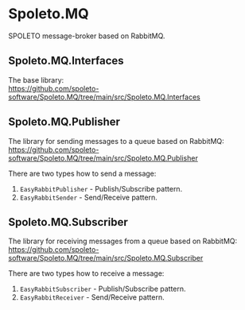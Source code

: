 # Spoleto.MQ

SPOLETO message-broker based on RabbitMQ.

## Spoleto.MQ.Interfaces

The base library:  
https://github.com/spoleto-software/Spoleto.MQ/tree/main/src/Spoleto.MQ.Interfaces

## Spoleto.MQ.Publisher

The library for sending messages to a queue based on RabbitMQ:  
https://github.com/spoleto-software/Spoleto.MQ/tree/main/src/Spoleto.MQ.Publisher

There are two types how to send a message:
1. ``EasyRabbitPublisher`` - Publish/Subscribe pattern.
2. ``EasyRabbitSender`` - Send/Receive pattern.

## Spoleto.MQ.Subscriber

The library for receiving messages from a queue based on RabbitMQ:  
https://github.com/spoleto-software/Spoleto.MQ/tree/main/src/Spoleto.MQ.Subscriber

There are two types how to receive a message:
1. ``EasyRabbitSubscriber`` - Publish/Subscribe pattern.
2. ``EasyRabbitReceiver`` - Send/Receive pattern.